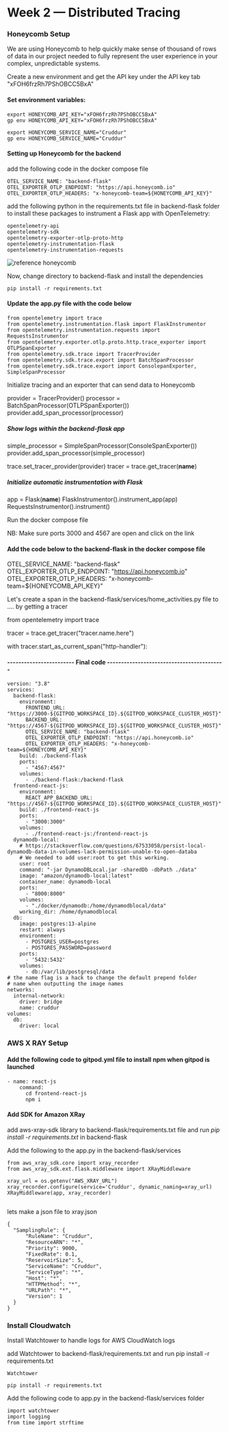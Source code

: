 # Week 2 — Distributed Tracing

### Honeycomb Setup

We are using Honeycomb to help quickly make sense of thousand of rows of data in our project needed to fully represent the user experience in your complex, unpredictable systems.

Create a new environment and get the API key under the API key tab "xFOH6frzRh7PShOBCC5BxA"

#### Set environment variables:

```
export HONEYCOMB_API_KEY="xFOH6frzRh7PShOBCC5BxA"
gp env HONEYCOMB_API_KEY="xFOH6frzRh7PShOBCC5BxA"
```
```
export HONEYCOMB_SERVICE_NAME="Cruddur"
gp env HONEYCOMB_SERVICE_NAME="Cruddur"
```

#### Setting up Honeycomb for the backend

add the following code in the docker compose file

```
OTEL_SERVICE_NAME: "backend-flask"
OTEL_EXPORTER_OTLP_ENDPOINT: "https://api.honeycomb.io"
OTEL_EXPORTER_OTLP_HEADERS: "x-honeycomb-team=${HONEYCOMB_API_KEY}"
```

add the following python in the requirements.txt file in backend-flask folder to install these packages to instrument a Flask app with OpenTelemetry:

``` 
opentelemetry-api 
opentelemetry-sdk 
opentelemetry-exporter-otlp-proto-http 
opentelemetry-instrumentation-flask 
opentelemetry-instrumentation-requests
```

![reference honeycomb](https://ui.honeycomb.io/cloudsec/environments/bootcamp/send-data#)

Now, change directory to backend-flask and install the dependencies

```
pip install -r requirements.txt
```

#### Update the app.py file with the code below

```
from opentelemetry import trace
from opentelemetry.instrumentation.flask import FlaskInstrumentor
from opentelemetry.instrumentation.requests import RequestsInstrumentor
from opentelemetry.exporter.otlp.proto.http.trace_exporter import OTLPSpanExporter
from opentelemetry.sdk.trace import TracerProvider
from opentelemetry.sdk.trace.export import BatchSpanProcessor
from opentelemetry.sdk.trace.export import ConsolepanExporter, SimpleSpanProcessor
```

Initialize tracing and an exporter that can send data to Honeycomb

provider = TracerProvider()
processor = BatchSpanProcessor(OTLPSpanExporter())
provider.add_span_processor(processor)

##### Show logs within the backend-flask app

simple_processor = SimpleSpanProcessor(ConsoleSpanExporter())
provider.add_span_processor(simple_processor)

trace.set_tracer_provider(provider)
tracer = trace.get_tracer(__name__)

##### Initialize automatic instrumentation with Flask

app = Flask(__name__)
FlaskInstrumentor().instrument_app(app)
RequestsInstrumentor().instrument()

Run the docker compose file

NB: Make sure ports 3000 and 4567 are open and click on the link

 #### Add the code below to the backend-flask in the docker compose file
 
 OTEL_SERVICE_NAME: "backend-flask"
 OTEL_EXPORTER_OTLP_ENDPOINT: "https://api.honeycomb.io"
 OTEL_EXPORTER_OTLP_HEADERS: "x-honeycomb-team=${HONEYCOMB_API_KEY}"


Let's create a span in the backend-flask/services/home_activities.py file to .... by getting a tracer


from opentelemetry import trace

tracer = trace.get_tracer("tracer.name.here")

with tracer.start_as_current_span("http-handler"):

#### ------------------------ Final code ------------------------------------------

```
version: "3.8"
services:
  backend-flask:
    environment:
      FRONTEND_URL: "https://3000-${GITPOD_WORKSPACE_ID}.${GITPOD_WORKSPACE_CLUSTER_HOST}"
      BACKEND_URL: "https://4567-${GITPOD_WORKSPACE_ID}.${GITPOD_WORKSPACE_CLUSTER_HOST}"
      OTEL_SERVICE_NAME: "backend-flask"
      OTEL_EXPORTER_OTLP_ENDPOINT: "https://api.honeycomb.io"
      OTEL_EXPORTER_OTLP_HEADERS: "x-honeycomb-team=${HONEYCOMB_API_KEY}"
    build: ./backend-flask
    ports:
      - "4567:4567"
    volumes:
      - ./backend-flask:/backend-flask
  frontend-react-js:
    environment:
      REACT_APP_BACKEND_URL: "https://4567-${GITPOD_WORKSPACE_ID}.${GITPOD_WORKSPACE_CLUSTER_HOST}"
    build: ./frontend-react-js
    ports:
      - "3000:3000"
    volumes:
      - ./frontend-react-js:/frontend-react-js
  dynamodb-local:
    # https://stackoverflow.com/questions/67533058/persist-local-dynamodb-data-in-volumes-lack-permission-unable-to-open-databa
    # We needed to add user:root to get this working.
    user: root
    command: "-jar DynamoDBLocal.jar -sharedDb -dbPath ./data"
    image: "amazon/dynamodb-local:latest"
    container_name: dynamodb-local
    ports:
      - "8000:8000"
    volumes:
      - "./docker/dynamodb:/home/dynamodblocal/data"
    working_dir: /home/dynamodblocal
  db:
    image: postgres:13-alpine
    restart: always
    environment:
      - POSTGRES_USER=postgres
      - POSTGRES_PASSWORD=password
    ports:
      - '5432:5432'
    volumes: 
      - db:/var/lib/postgresql/data
# the name flag is a hack to change the default prepend folder
# name when outputting the image names
networks: 
  internal-network:
    driver: bridge
    name: cruddur
volumes:
  db:
    driver: local
```
### AWS X RAY Setup

#### Add the following code to gitpod.yml file to install npm when gitpod is launched

```
- name: react-js
    command:
      cd frontend-react-js
      npm i	  
```

#### Add SDK for Amazon XRay

add aws-xray-sdk library to backend-flask/requirements.txt file and run *pip install -r requirements.txt* in backend-flask

Add the following to the app.py in the backend-flask/services

```
from aws_xray_sdk.core import xray_recorder
from aws_xray_sdk.ext.flask.middleware import XRayMiddleware

xray_url = os.getenv("AWS_XRAY_URL")
xray_recorder.configure(service='Cruddur', dynamic_naming=xray_url)
XRayMiddleware(app, xray_recorder)
 
```
lets make a json file to xray.json

```
{
  "SamplingRule": {
      "RuleName": "Cruddur",
      "ResourceARN": "*",
      "Priority": 9000,
      "FixedRate": 0.1,
      "ReservoirSize": 5,
      "ServiceName": "Cruddur",
      "ServiceType": "*",
      "Host": "*",
      "HTTPMethod": "*",
      "URLPath": "*",
      "Version": 1
  }
}

```
### Install Cloudwatch

Install Watchtower to handle logs for AWS CloudWatch logs

add Watchtower to backend-flask/requirements.txt and run pip install -r requirements.txt

```
Watchtower
```

```
pip install -r requirements.txt
```

Add the following code to app.py in the backend-flask/services folder

```
import watchtower
import logging
from time import strftime
```
